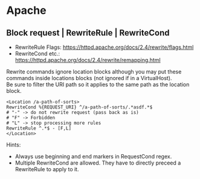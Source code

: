 # Apache

## Block request | RewriteRule | RewriteCond

* RewriteRule Flags: <https://httpd.apache.org/docs/2.4/rewrite/flags.html>
* RewriteCond etc.: <https://httpd.apache.org/docs/2.4/rewrite/remapping.html>

Rewrite commands ignore location blocks although you may put these commands
inside locations blocks (not ignored if in a VirtualHost).  
Be sure to filter the URI path so it applies to the same path as the location block.


```text
<Location /a-path-of-sorts>
RewriteCond %{REQUEST_URI} ^/a-path-of-sorts/.*asdf.*$
# "-" -> do not rewrite request (pass back as is)
# "F" -> Forbidden
# "L" -> stop processing more rules
RewriteRule ^.*$ - [F,L]
</Location>
```

Hints:

* Always use beginning and end markers in RequestCond regex.
* Multiple RewriteCond are allowed. They have to directly preceed
a RewriteRule to apply to it.
